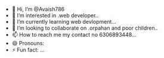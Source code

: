 - 👋 Hi, I’m @Avaish786
- 👀 I’m interested in .web developer..
- 🌱 I’m currently learning web devlopment...
- 💞️ I’m looking to collaborate on .orpahan and poor children..
- 📫 How to reach me my contact no 6306893448...
- 😄 Pronouns:
- ⚡ Fun fact:  ...

<!---
Avaish786/Avaish786 is a ✨ special ✨ repository because its `README.md` (this file) appears on your GitHub profile.
You can click the Preview link to take a look at your changes.
--->
